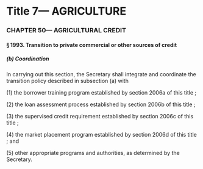 
# Title 7— AGRICULTURE
### CHAPTER 50— AGRICULTURAL CREDIT
#### § 1993. Transition to private commercial or other sources of credit
##### (b) Coordination

In carrying out this section, the Secretary shall integrate and coordinate the transition policy described in subsection (a) with

(1) the borrower training program established by section 2006a of this title ;

(2) the loan assessment process established by section 2006b of this title ;

(3) the supervised credit requirement established by section 2006c of this title ;

(4) the market placement program established by section 2006d of this title ; and

(5) other appropriate programs and authorities, as determined by the Secretary.
